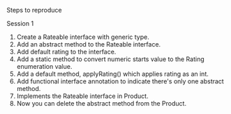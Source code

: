 Steps to reproduce

Session 1

1. Create a Rateable interface with generic type.
2. Add an abstract method to the Rateable interface.
3. Add default rating to the interface. 
4. Add a static method to convert numeric starts value to the Rating enumeration value.
5. Add a default method, applyRating() which applies rating as an int.
6. Add functional interface annotation to indicate there's only one abstract method.
7. Implements the Rateable interface in Product.
8. Now you can delete the abstract method from the Product.